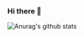 ### Hi there 👋
![Anurag's github stats](https://github-readme-stats.vercel.app/api?username=dimar-hanung&show_icons=true&theme=radical)
<!--
**dimar-hanung/dimar-hanung** is a ✨ _special_ ✨ repository because its `README.md` (this file) appears on your GitHub profile.


Here are some ideas to get you started:

- 🔭 I’m currently working on ...
- 🌱 I’m currently learning ...
- 👯 I’m looking to collaborate on ...
- 🤔 I’m looking for help with ...
- 💬 Ask me about ...
- 📫 How to reach me: ...
- 😄 Pronouns: ...
- ⚡ Fun fact: ...
-->
